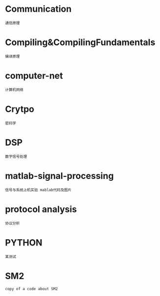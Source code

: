 # Communication
    通信原理

# Compiling&CompilingFundamentals
    编译原理

# computer-net
    计算机网络
# Crytpo
    密码学

# DSP
    数字信号处理

# matlab-signal-processing
    信号与系统上机实验 mablab代码及图片

# protocol analysis
    协议分析
# PYTHON
    某测试

# SM2
    copy of a code about SM2
